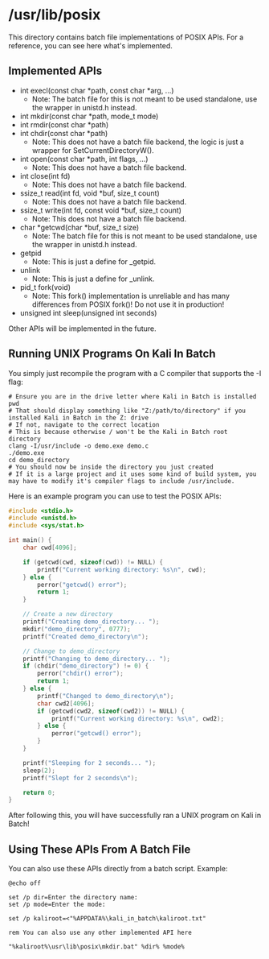 # /usr/lib/posix

This directory contains batch file implementations of POSIX APIs. For a reference, you can see here what's implemented.

## Implemented APIs

* int execl(const char *path, const char \*arg, ...)
  * Note: The batch file for this is not meant to be used standalone, use the wrapper in unistd.h instead.
* int mkdir(const char *path, mode_t mode)
* int rmdir(const char *path)
* int chdir(const char *path)
  * Note: This does not have a batch file backend, the logic is just a wrapper for SetCurrentDirectoryW().
* int open(const char *path, int flags, ...)
  * Note: This does not have a batch file backend.
* int close(int fd)
  * Note: This does not have a batch file backend.
* ssize_t read(int fd, void *buf, size_t count)
  * Note: This does not have a batch file backend.
* ssize_t write(int fd, const void *buf, size_t count)
  * Note: This does not have a batch file backend.
* char *getcwd(char \*buf, size_t size)
  * Note: The batch file for this is not meant to be used standalone, use the wrapper in unistd.h instead.
* getpid
  * Note: This is just a define for _getpid.
* unlink
  * Note: This is just a define for _unlink.
* pid_t fork(void)
  * Note: This fork() implementation is unreliable and has many differences from POSIX fork()! Do not use it in production!
* unsigned int sleep(unsigned int seconds)

Other APIs will be implemented in the future.

## Running UNIX Programs On Kali In Batch

You simply just recompile the program with a C compiler that supports the -I flag:

```shell
# Ensure you are in the drive letter where Kali in Batch is installed
pwd
# That should display something like "Z:/path/to/directory" if you installed Kali in Batch in the Z: drive
# If not, navigate to the correct location
# This is because otherwise / won't be the Kali in Batch root directory
clang -I/usr/include -o demo.exe demo.c
./demo.exe
cd demo_directory
# You should now be inside the directory you just created
# If it is a large project and it uses some kind of build system, you may have to modify it's compiler flags to include /usr/include.
```

Here is an example program you can use to test the POSIX APIs:

```c
#include <stdio.h>
#include <unistd.h>
#include <sys/stat.h>

int main() {
    char cwd[4096];

    if (getcwd(cwd, sizeof(cwd)) != NULL) {
        printf("Current working directory: %s\n", cwd);
    } else {
        perror("getcwd() error");   
        return 1;
    }

    // Create a new directory
    printf("Creating demo_directory... ");
    mkdir("demo_directory", 0777);
    printf("Created demo_directory\n");

    // Change to demo_directory
    printf("Changing to demo_directory... ");
    if (chdir("demo_directory") != 0) {
        perror("chdir() error");
        return 1;
    } else {
        printf("Changed to demo_directory\n");
        char cwd2[4096];
        if (getcwd(cwd2, sizeof(cwd2)) != NULL) {
            printf("Current working directory: %s\n", cwd2);
        } else {
            perror("getcwd() error");
        }
    }

    printf("Sleeping for 2 seconds... ");
    sleep(2);
    printf("Slept for 2 seconds\n");

    return 0;
}
```

After following this, you will have successfully ran a UNIX program on Kali in Batch!

## Using These APIs From A Batch File

You can also use these APIs directly from a batch script. Example:

```batch
@echo off

set /p dir=Enter the directory name: 
set /p mode=Enter the mode: 

set /p kaliroot=<"%APPDATA%\kali_in_batch\kaliroot.txt"

rem You can also use any other implemented API here

"%kaliroot%\usr\lib\posix\mkdir.bat" %dir% %mode%
```
